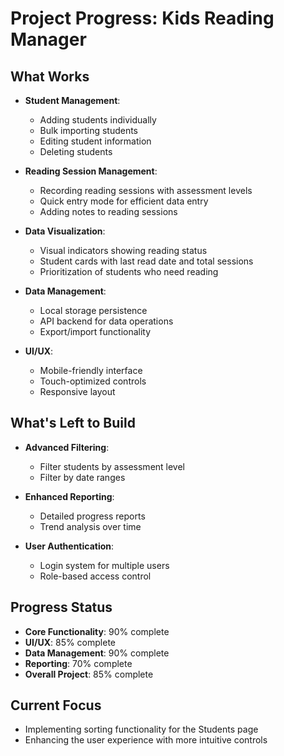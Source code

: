 # Project Progress: Kids Reading Manager

## What Works
- **Student Management**:
  - Adding students individually
  - Bulk importing students
  - Editing student information
  - Deleting students
  
- **Reading Session Management**:
  - Recording reading sessions with assessment levels
  - Quick entry mode for efficient data entry
  - Adding notes to reading sessions
  
- **Data Visualization**:
  - Visual indicators showing reading status
  - Student cards with last read date and total sessions
  - Prioritization of students who need reading
  
- **Data Management**:
  - Local storage persistence
  - API backend for data operations
  - Export/import functionality
  
- **UI/UX**:
  - Mobile-friendly interface
  - Touch-optimized controls
  - Responsive layout

## What's Left to Build
- **Advanced Filtering**:
  - Filter students by assessment level
  - Filter by date ranges
  
- **Enhanced Reporting**:
  - Detailed progress reports
  - Trend analysis over time
  
- **User Authentication**:
  - Login system for multiple users
  - Role-based access control

## Progress Status
- **Core Functionality**: 90% complete
- **UI/UX**: 85% complete
- **Data Management**: 90% complete
- **Reporting**: 70% complete
- **Overall Project**: 85% complete

## Current Focus
- Implementing sorting functionality for the Students page
- Enhancing the user experience with more intuitive controls